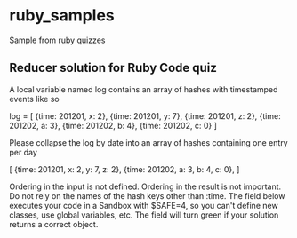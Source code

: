 ruby_samples
============

Sample from ruby quizzes


Reducer solution for Ruby Code quiz
-----------------------------------
A local variable named log contains an array of hashes with timestamped events like so

  log = [
    {time: 201201, x: 2},
    {time: 201201, y: 7},
    {time: 201201, z: 2},
    {time: 201202, a: 3},
    {time: 201202, b: 4},
    {time: 201202, c: 0}
  ]

Please collapse the log by date into an array of hashes containing one entry per day

  [
    {time: 201201, x: 2, y: 7, z: 2},
    {time: 201202, a: 3, b: 4, c: 0},
  ]


Ordering in the input is not defined. Ordering in the result is not important. Do not rely on the names of the hash keys other than :time. The field below executes your code in a Sandbox with $SAFE=4, so you can't define new classes, use global variables, etc. The field will turn green if your solution returns a correct object.
